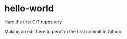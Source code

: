 # hello-world
Harold's first GIT repository

Making an edit here to perofrm the first commit in Github.
